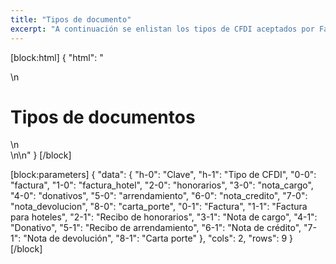 ```yaml
---
title: "Tipos de documento"
excerpt: "A continuación se enlistan los tipos de CFDI aceptados por Factura.com"
---
```

[block:html]
{
  "html": "<div>\n  <h1>Tipos de documentos</h1>\n</div>\n\n<style>\n  h1{\n  \tcolor:#173457;\n    font-size: 18px;\n    font-weight: 500;\n  }\n  \n</style>"
}
[/block]

[block:parameters]
{
  "data": {
    "h-0": "Clave",
    "h-1": "Tipo de CFDI",
    "0-0": "factura",
    "1-0": "factura_hotel",
    "2-0": "honorarios",
    "3-0": "nota_cargo",
    "4-0": "donativos",
    "5-0": "arrendamiento",
    "6-0": "nota_credito",
    "7-0": "nota_devolucion",
    "8-0": "carta_porte",
    "0-1": "Factura",
    "1-1": "Factura para hoteles",
    "2-1": "Recibo de honorarios",
    "3-1": "Nota de cargo",
    "4-1": "Donativo",
    "5-1": "Recibo de arrendamiento",
    "6-1": "Nota de crédito",
    "7-1": "Nota de devolución",
    "8-1": "Carta porte"
  },
  "cols": 2,
  "rows": 9
}
[/block]